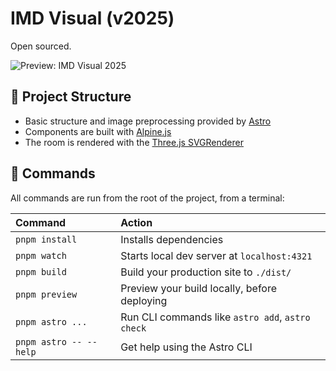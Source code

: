 # IMD Visual (v2025)

Open sourced. 

![Preview: IMD Visual 2025](https://github.com/user-attachments/assets/84732eb3-0ecc-4a45-970a-5170a731cc9e)


## 🚀 Project Structure

- Basic structure and image preprocessing provided by [Astro](https://astro.build/)
- Components are built with [Alpine.js](https://alpinejs.dev/)
- The room is rendered with the [Three.js SVGRenderer](https://threejs.org/docs/#examples/en/renderers/SVGRenderer)

## 🧞 Commands

All commands are run from the root of the project, from a terminal:

| Command                   | Action                                           |
| :------------------------ | :----------------------------------------------- |
| `pnpm install`            | Installs dependencies                            |
| `pnpm watch`              | Starts local dev server at `localhost:4321`      |
| `pnpm build`              | Build your production site to `./dist/`          |
| `pnpm preview`            | Preview your build locally, before deploying     |
| `pnpm astro ...`          | Run CLI commands like `astro add`, `astro check` |
| `pnpm astro -- --help`    | Get help using the Astro CLI                     |
